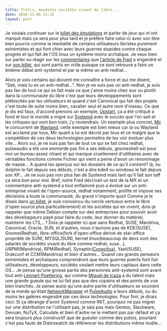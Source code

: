 ```yaml
---
title: Trolls, maudites sociétés vivant du libre...
date: 2016-11-06 21:32
layout: post
---
```


Je voulais continuer sur le [billet des
émulations](http://passiongnulinux.tuxfamily.org/2016/11/05/comment-jouer-a-nos-vieux-jeux-consoles-avec-des-emulateurs-bien-sur/)
et parler de jeux qui m'ont marqué mais ça sera pour plus tard et je
préfère faire celui-ci avec son titre bien pourris comme la mentalité de
certains utilisateurs libristes purement extrémistes et qui font chier
avec leurs guerres stupides contre chaque progrès et qui fait de l'OS
linux un système moins archaïque. Je veux bien sur parler ou réagir sur
les
[commentaires](http://frederic.bezies.free.fr/blog/?p=15259#comments)
que [l'article de
Fred](http://frederic.bezies.free.fr/blog/?p=15259#comment-30819) a
engendré et sur [son
billet](http://frederic.bezies.free.fr/blog/?p=15275), qui sont partis
en vrille puisque ce sont retrouvé a faire un énième débat anti-systemd
et par la même un anti-redhat...  
<!--more-->  
Alors je vois certains qui doivent me connaître a force et qui me
disent, "Seb, mais tu es un anti-redhat...". Non je ne suis pas un
anti-redhat, je suis pas fan de tout ce qui se fait mais ce que j'aime
moins chez eux ou plutôt dans la communauté du libre c'est que leurs
développements sont plébiscités par les utilisateurs et quand c'est
Canonical qui fait des projets c'est toute de suite moins bien, cavalier
seul et autre nom d'oiseau. Ce que je dis est faux, d'accord prenons un
exemple, [Upstart,](https://fr.wikipedia.org/wiki/Upstart) ça a été
critiqué a fond et tout le monde a migré sur
[Systemd](https://fr.wikipedia.org/wiki/Systemd) avec le succès que l'on
sait et les critiques qui vont bon train, j'y reviendrais. Un exemple
plus concret,
[Mir](https://fr.wikipedia.org/wiki/Mir_(serveur_d%27affichage)) le
concurrent de [Wayland](https://fr.wikipedia.org/wiki/Wayland), cette
exemple est bien mieux car la ou Wayland est acclamé par tous, Mir quant
a lui est décrié par tous et ce malgré que la compétition de ces deux
technologies permettra de les voir évoluer plus vite... Alors oui, je ne
suis pas fan de tout ce qui se fait chez redhat, pulseaudio a été une
emmerde pas fini a ses débuts, gnomeshell est pour moi un bureau assez
chiant et qui manque cruellement d'utilitaires avec de véritables
fonctions comme Fichier qui vient a peine d'avoir un renommage de
masse... A quand les aperçus sur les dossiers de ce qu'il contient? là,
ou dolphin le fait depuis ses débuts, c'est a dire kde4 ou windows le
fait depuis son XP... Je ne suis pas non plus fan de Systemd mais tant
qu'il fait son taff ça sera bon pour moi. Bref, notre Fred décrivait un
test de la MX et un commentaire anti-systemd a tout enflammé puis a
évolué sur un anti-entreprise vivant de l'open-source, redhat notamment,
profite et impose ses décisions a toute la communauté, du grand
n'importe quoi! Comme je le disais dans [un
billet](http://passiongnulinux.tuxfamily.org/2016/10/26/qui-peut-encore-croire-au-mirage-du-linux-sur-le-poste-bureautique/),
je suis convaincu du cercle vertueux entre le libre (l'open source plus
particulièrement) et les sociétés qui en vivent, dois-je rappeler que
même Debian compte sur des entreprises pour pouvoir avoir des
développeurs payé pour faire du code, leur donner du matériel, maintenir
les LTS,.. ? Dois-je rappeler ici que sans Redhat, SUSE, Mandriva,
Canonical, Oracle, SUN, et d'autres, nous n'aurions pas de KDE(SUSE),
Gnome(Redhat), libre-office(fork d'open-office dérivé de star-office
propriété de SUN), MYSQL(SUN), kernel linux(beaucoup de devs sont des
salariés de sociétés vivant du libre comme redhat, suse...),
URPMI(Mandriva), RPM(Redhat),
Synaptic([Conectiva](https://fr.wikipedia.org/wiki/Conectiva)),
Yast(SUSE), Drakconf et CCM(Mandriva) et bien d'autres... Quand ces
grands penseurs extrémistes et archaïques comprendront que leurs guerres
puérils font fuir utilisateurs, développeurs, sociétés voulant mettre
leurs capitaux dans cette OS... Je pense qu'une grosse partie des
personnes anti-systemd sont avant tout anti-[Lennart
Poettering](https://fr.wikipedia.org/wiki/Lennart_Poettering), qui comme
[Miguel de Icaza](https://fr.wikipedia.org/wiki/Miguel_de_Icaza) a du
talent mais une grande gueule qui ne lui fait pas que des copains et des
points de vue bien tranchés. Je pense aussi qu'une autre partie
d'utilisateurs se souvient de la merde qu'était
[NetworkManager](https://fr.wikipedia.org/wiki/NetworkManager) et
[PulseAudio](https://fr.wikipedia.org/wiki/PulseAudio) a leurs débuts,
ou du moins les galères engendré par ces deux technologies. Pour finir,
je dirais ceci: Si ça dérange d'avoir Systemd comme INIT, pourquoi ne
pas migrer sur une distribution ne l'utilisant pas, je sais pas mais
Gentoo, Slackware, Devuan, NuTyX, Calculate et bien d'autre ne le
mettent pas par défaut et ça sera toujours plus constructif que de
gueuler comme des putois, pourtant c'est pas faute de Distrowatch de
référencer les distributions même inutile...

